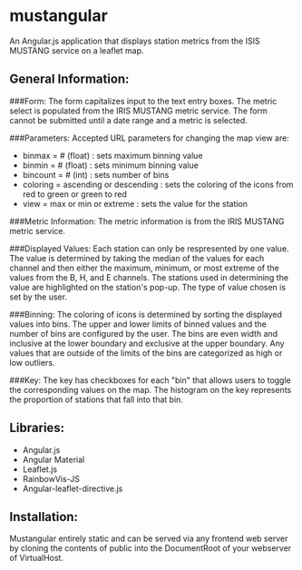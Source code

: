 mustangular
===========
An Angular.js application that displays station metrics from the ISIS MUSTANG service on a leaflet map. 


General Information:
-------------------
###Form:
The form capitalizes input to the text entry boxes. The metric select is populated from the IRIS MUSTANG metric service. The form cannot be submitted until a date range and a metric is selected.

###Parameters:
Accepted URL parameters for changing the map view are:
   - binmax = # (float) : sets maximum binning value
   - binmin = # (float) : sets minimum binning value
   - bincount = # (int) : sets number of bins
   - coloring = ascending or descending : sets the coloring of the icons from red to green or green to red
   - view = max or min or extreme : sets the value for the station

###Metric Information:
The metric information is from the IRIS MUSTANG metric service.

###Displayed Values:
Each station can only be respresented by one value. The value is determined by taking the median of the values for each channel and then either the maximum, minimum, or most extreme of the values from the B, H, and E channels. The stations used in determining the value are highlighted on the station's pop-up. The type of value chosen is set by the user. 

###Binning: 
The coloring of icons is determined by sorting the displayed values into bins. The upper and lower limits of binned values and the number of bins are configured by the user. The bins are even width and inclusive at the lower boundary and exclusive at the upper boundary. Any values that are outside of the limits of the bins are categorized as high or low outliers. 

###Key:
The key has checkboxes for each "bin" that allows users to toggle the corresponding values on the map. The histogram on the key represents the proportion of stations that fall into that bin. 

Libraries:
----------
- Angular.js
- Angular Material
- Leaflet.js
- RainbowVis-JS
- Angular-leaflet-directive.js

Installation:
------------
Mustangular entirely static and can be served via any frontend web server by cloning the contents of public into the DocumentRoot of your webserver of VirtualHost.